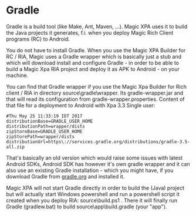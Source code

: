 # Gradle
Gradle is a build tool (like Make, Ant, Maven, ...). Magic XPA uses it to build the Java projects it generates, f.i. when you deploy Magic Rich Client programs (RC) to Android.  

You do not have to install Gradle. When you use the Magic XPA Builder for RC / RIA, Magic uses a Gradle wrapper which is basically just a stub and which will download install and configure Gradle - in order to be able to build a Magic Xpa RIA project and deploy it as APK to Android - on your machine. 

You can find that Gradle wrapper if you use the Magic Xpa Builder for Rich client / RIA in directory source\gradle\wrapper. Its gradle-wrapper.jar and that will read its configuration from gradle-wrapper.properties. Content of that file for a deployment to Android with Xpa 3.3 Single user:
```settings
#Thu May 25 11:33:19 IDT 2017
distributionBase=GRADLE_USER_HOME
distributionPath=wrapper/dists
zipStoreBase=GRADLE_USER_HOME
zipStorePath=wrapper/dists
distributionUrl=https\://services.gradle.org/distributions/gradle-3.5-all.zip
```

That's basically an old version which would raise some issues with latest Android SDKs, Android SDK has however it's own gradle wrapper and it can also use an existing Gradle installation - which you might have, if you download Gradle from [gradle.org](https://gradle.org/) and installed it.  

Magic XPA will not start Gradle directly in order to build the (Java) project but will actually start Windows powershell and run a powershell script it created when you deploy RIA: source\build.ps1 . There it will finally run Gradle (gradlew.bat) to build source\app\build.gradle (your "app").  

